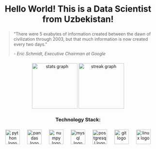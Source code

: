 <h1 align="center">Hello World! This is a Data Scientist from Uzbekistan!</h1>

###

> "There were 5 exabytes of information created between the dawn of civilization through 2003, but that much information is now created every two days."
>
> <i>- Eric Schmidt, Executive Chairman at Google</i>

###

<div align="center">
  <img src="https://github-readme-stats.vercel.app/api?username=rinat-data&hide_title=false&hide_rank=false&show_icons=true&include_all_commits=true&count_private=true&disable_animations=false&theme=radical&locale=en&hide_border=false&order=1" height="150" alt="stats graph"  />
  <img src="https://streak-stats.demolab.com?user=rinat-data&locale=en&mode=daily&theme=radical&hide_border=false&border_radius=5&order=3" height="150" alt="streak graph"  />
</div>

###

<h3 align="center">Technology Stack:</h3>

###

<div align="center">
  <img src="https://cdn.jsdelivr.net/gh/devicons/devicon/icons/python/python-original.svg" height="48" alt="python logo"  />
  <img width="16" />
  <img src="https://cdn.jsdelivr.net/gh/devicons/devicon/icons/pandas/pandas-original-wordmark.svg" height="48" alt="pandas logo"  />
  <img width="16" />
  <img src="https://cdn.jsdelivr.net/gh/devicons/devicon/icons/numpy/numpy-original.svg" height="48" alt="numpy logo"  />
  <img width="16" />
  <img src="https://cdn.jsdelivr.net/gh/devicons/devicon/icons/mysql/mysql-original-wordmark.svg" height="48" alt="mysql logo"  />
  <img width="16" />
  <img src="https://cdn.jsdelivr.net/gh/devicons/devicon/icons/postgresql/postgresql-original.svg" height="48" alt="postgresql logo"  />
  <img width="16" />
  <img src="https://cdn.jsdelivr.net/gh/devicons/devicon/icons/git/git-plain-wordmark.svg" height="48" alt="git logo"  />
  <img width="16" />
  <img src="https://cdn.jsdelivr.net/gh/devicons/devicon/icons/linux/linux-original.svg" height="48" alt="linux logo"  />
</div>

